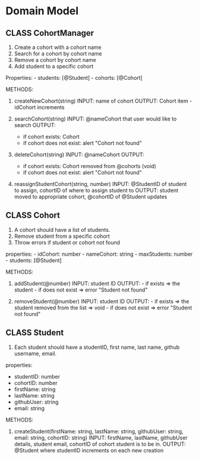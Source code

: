 # Domain Model

## CLASS CohortManager

1. Create a cohort with a cohort name
2. Search for a cohort by cohort name
3. Remove a cohort by cohort name
4. Add student to a specific cohort

Properties: - students: [@Student] - cohorts: [@Cohort]

METHODS:

1. createNewCohort(string)
   INPUT: name of cohort
   OUTPUT: Cohort item - idCohort increments

2. searchCohort(string)
   INPUT: @nameCohort that user would like to search
   OUTPUT:

   - if cohort exists: Cohort
   - if cohort does not exist: alert "Cohort not found"

3. deleteCohort(string)
   INPUT: @nameCohort
   OUTPUT:

   - if cohort exists: Cohort removed from @cohorts (void)
   - if cohort does not exist: alert "Cohort not found"

4. reassignStudentCohort(string, number)
   INPUT: @StudentID of student to assign, cohortID of where to assign student to
   OUTPUT: student moved to appropriate cohort, @cohortID of @Student updates

## CLASS Cohort

1. A cohort should have a list of students.
2. Remove student from a specific cohort
3. Throw errors if student or cohort not found

properties: - idCohort: number - nameCohort: string - maxStudents: number - students: [@Student]

METHODS:

1. addStudent(@number)
   INPUT: student ID
   OUTPUT: - if exists => the student - if does not exist => error "Student not found"

2. removeStudent(@number)
   INPUT: student ID
   OUTPUT: - if exists => the student removed from the list => void - if does not exist => error "Student not found"

## CLASS Student

1. Each student should have a studentID, first name, last name, github username, email.

properties:

- studentID: number
- cohortID: number
- firstName: string
- lastName: string
- githubUser: string
- email: string

METHODS:

1. createStudent(firstName: string, lastName: string, githubUser: string, email: string, cohortID: string)
   INPUT: firstName, lastName, githubUser details, student email, cohortID of cohort student is to be in.
   OUTPUT: @Student where studentID increments on each new creation
